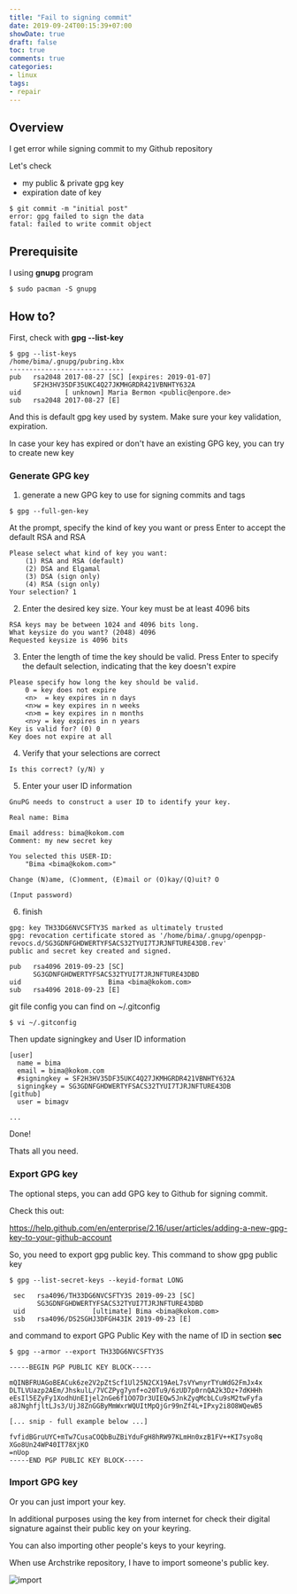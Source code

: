 ```yaml
---
title: "Fail to signing commit"
date: 2019-09-24T00:15:39+07:00
showDate: true
draft: false
toc: true
comments: true
categories:
- linux
tags:
- repair
---
```


## Overview
I get error while signing commit to my Github repository

Let's check

- my public & private gpg key
- expiration date of key

```
$ git commit -m "initial post"
error: gpg failed to sign the data
fatal: failed to write commit object
```

## Prerequisite
I using **gnupg** program
```
$ sudo pacman -S gnupg
```

## How to?
First, check with **gpg --list-key**
 
```
$ gpg --list-keys
/home/bima/.gnupg/pubring.kbx
-----------------------------
pub   rsa2048 2017-08-27 [SC] [expires: 2019-01-07]
      SF2H3HV35DF35UKC4Q27JKMHGRDR421VBNHTY632A
uid           [ unknown] Maria Bermon <public@enpore.de>
sub   rsa2048 2017-08-27 [E]
```

And this is default gpg key used by system. Make sure your key validation, expiration.

In case your key has expired or don't have an existing GPG key, you can try to create new key

### Generate GPG key 

1. generate a new GPG key to use for signing commits and tags
```
$ gpg --full-gen-key
```
At the prompt, specify the kind of key you want or press Enter to accept the default RSA and RSA

```
Please select what kind of key you want:
    (1) RSA and RSA (default)
    (2) DSA and Elgamal
    (3) DSA (sign only)
    (4) RSA (sign only)
Your selection? 1
```
2. Enter the desired key size. Your key must be at least 4096 bits
```
RSA keys may be between 1024 and 4096 bits long.
What keysize do you want? (2048) 4096
Requested keysize is 4096 bits
```

3. Enter the length of time the key should be valid. Press Enter to specify the default selection, indicating that the key doesn't expire
```
Please specify how long the key should be valid.
    0 = key does not expire
    <n>  = key expires in n days
    <n>w = key expires in n weeks
    <n>m = key expires in n months
    <n>y = key expires in n years
Key is valid for? (0) 0
Key does not expire at all
```

4. Verify that your selections are correct
```
Is this correct? (y/N) y
```

5. Enter your user ID information
```
GnuPG needs to construct a user ID to identify your key.

Real name: Bima

Email address: bima@kokom.com
Comment: my new secret key

You selected this USER-ID:
    "Bima <bima@kokom.com>"

Change (N)ame, (C)omment, (E)mail or (O)kay/(Q)uit? O

(Input password)
```

6. finish
```
gpg: key TH33DG6NVCSFTY3S marked as ultimately trusted
gpg: revocation certificate stored as '/home/bima/.gnupg/openpgp-revocs.d/SG3GDNFGHDWERTYFSACS32TYUI7TJRJNFTURE43DB.rev'
public and secret key created and signed.

pub   rsa4096 2019-09-23 [SC]
      SG3GDNFGHDWERTYFSACS32TYUI7TJRJNFTURE43DBD
uid                      Bima <bima@kokom.com>
sub   rsa4096 2018-09-23 [E]
```

git file config you can find on ~/.gitconfig
```
$ vi ~/.gitconfig
```

Then update signingkey and User ID information

```
[user]
  name = bima
  email = bima@kokom.com
  #signingkey = SF2H3HV35DF35UKC4Q27JKMHGRDR421VBNHTY632A
  signingkey = SG3GDNFGHDWERTYFSACS32TYUI7TJRJNFTURE43DB
[github]
  user = bimagv

...
```

Done!

Thats all you need.

### Export GPG key

The optional steps, you can add GPG key to Github for signing commit. 

Check this out:

https://help.github.com/en/enterprise/2.16/user/articles/adding-a-new-gpg-key-to-your-github-account

So, you need to export gpg public key. This command to show gpg public key
```
$ gpg --list-secret-keys --keyid-format LONG
```

```
 sec   rsa4096/TH33DG6NVCSFTY3S 2019-09-23 [SC]
       SG3GDNFGHDWERTYFSACS32TYUI7TJRJNFTURE43DBD
 uid                 [ultimate] Bima <bima@kokom.com>
 ssb   rsa4096/DS2SGHJ3DFGH43IK 2019-09-23 [E]
```
and command to export GPG Public Key with the name of ID in section **sec**
```
$ gpg --armor --export TH33DG6NVCSFTY3S
```

```
-----BEGIN PGP PUBLIC KEY BLOCK-----

mQINBFRUAGoBEACuk6ze2V2pZtScf1Ul25N2CX19AeL7sVYwnyrTYuWdG2FmJx4x
DLTLVUazp2AEm/JhskulL/7VCZPyg7ynf+o20Tu9/6zUD7p0rnQA2k3Dz+7dKHHh
eEsIl5EZyFy1XodhUnEIjel2nGe6f1OO7Dr3UIEQw5JnkZyqMcbLCu9sM2twFyfa
a8JNghfjltLJs3/UjJ8ZnGGByMmWxrWQUItMpQjGr99nZf4L+IPxy2i8O8WQewB5

[... snip - full example below ...]

fvfidBGruUYC+mTw7CusaCOQbBuZBiYduFgH8hRW97KLmHn0xzB1FV++KI7syo8q
XGo8Un24WP40IT78XjKO
=nUop
-----END PGP PUBLIC KEY BLOCK-----
```

### Import GPG key
Or you can just import your key.

In additional purposes using the key from internet for check their digital signature against their public key on your keyring. 

You can also importing other people's keys to your keyring. 

When use Archstrike repository, I have to import someone's public key.

![import](https://gblobscdn.gitbook.com/assets%2F-M4hrSq2FgEwSBYhHwyl%2F-M4hsuqa5BQ4gBgwIn2d%2F-M4hzWbdamgteRxJXjQu%2Ffail-to-signing-commit-01.png?alt=media&token=33a8cb9d-3cb7-4674-92c5-2cd4183f1618)
